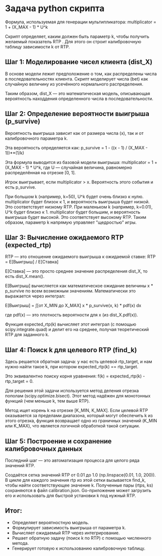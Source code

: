 # Задача python скрипта 

Формула, используемая для генерации мультипликатора: multiplicator = 1 + (X_MAX - 1) * U^k

Скрипт определяет, каким должен быть параметр k, чтобы получить желаемый показатель RTP . Для этого он строит калибровочную таблицу зависимости k от RTP.

## Шаг 1: Моделирование чисел клиента (dist_X)
В основе модели лежит предположение о том, как распределены числа в последовательностях клиента. Скрипт моделирует числа (bet) как случайную величину из усечённого нормального распределения.

Таким образом, dist_X — это математическая модель, описывающая вероятность находдения определенного числа в последовательности.

## Шаг 2: Определение вероятности выигрыша (p_survive)
Вероятность выигрыша зависит как от размера числа (x), так и от калибровочного параметра k.

Эта вероятность определяется как: p_survive = 1 - ((x - 1) / (X_MAX - 1))**(1/k)

Эта формула выводится из базовой модели выигрыша: multiplicator = 1 + (X_MAX - 1) * U^k, где U — случайная величина, равномерно распределённая на отрезке [0, 1].

Игрок выигрывает, если multiplicator > x. Вероятность этого события и есть p_survive.

При большом k (например, k=50), U^k будет очень близко к нулю. multiplicator будет близок к 1, и вероятность выигрыша будет низкой. Это соответствует низкому RTP.
При маленьком k (например, k=0.01), U^k будет близко к 1. multiplicator будет большим, и вероятность выигрыша будет высокой. Это соответствует высокому RTP.
Таким образом, параметр k напрямую управляет "щедростью" игры.

## Шаг 3: Вычисление ожидаемого RTP (expected_rtp)
RTP — это отношение ожидаемого выигрыша к ожидаемой ставке: RTP = E[Выигрыш] / E[Ставка]

E[Ставка] — это просто среднее значение распределения dist_X, то есть dist_X.mean().

E[Выигрыш] вычисляется как математическое ожидание величины x * p_survive по всем возможным значениям. Математически это выражается через интеграл:

E[Выигрыш] = ∫[от X_MIN до X_MAX] x * p_survive(x, k) * pdf(x) dx

где pdf(x) — это плотность вероятности для x (из dist_X.pdf(x)).

Функция expected_rtp(k) вычисляет этот интеграл (с помощью scipy.integrate.quad) и делит его на среднее, получая теоретический RTP для заданного k.

## Шаг 4: Поиск k для целевого RTP (find_k)
Здесь решается обратная задача: у нас есть целевой rtp_target, и нам нужно найти такое k, при котором expected_rtp(k) == rtp_target.

Это эквивалентно поиску корня уравнения: f(k) = expected_rtp(k) - rtp_target = 0.

Для решения этой задачи используется метод деления отрезка пополам (scipy.optimize.bisect). Этот метод надёжен для монотонных функций (чем меньше k, тем выше RTP).

Метод ищет корень k на отрезке [K_MIN, K_MAX].
Если целевой RTP оказывается за пределами диапазона, который могут обеспечить k из этого отрезка, функция возвращает одно из граничных значений (K_MIN или K_MAX), что является логичной обработкой такой ситуации.
## Шаг 5: Построение и сохранение калибровочных данных
Последний шаг — это автоматизация процесса для целого ряда значений RTP.

Создаётся сетка значений RTP от 0.01 до 1.0 (np.linspace(0.01, 1.0, 200)).
В цикле для каждого значения rtp из этой сетки вызывается find_k, чтобы найти соответствующее значение k.
Полученные пары (rtps, ks) сохраняются в файл calibration.json.
Go-приложение может загрузить его и использовать для быстрой установки k под нужный RTP.

## Итог:

* Определяет вероятностную модель.
* Формулирует зависимость выигрыша от параметра k.
* Вычисляет ожидаемый RTP через интегрирование.
* Решает обратную задачу (поиск k по RTP) с помощью численного метода.
* Генерирует готовую к использованию калибровочную таблицу.

